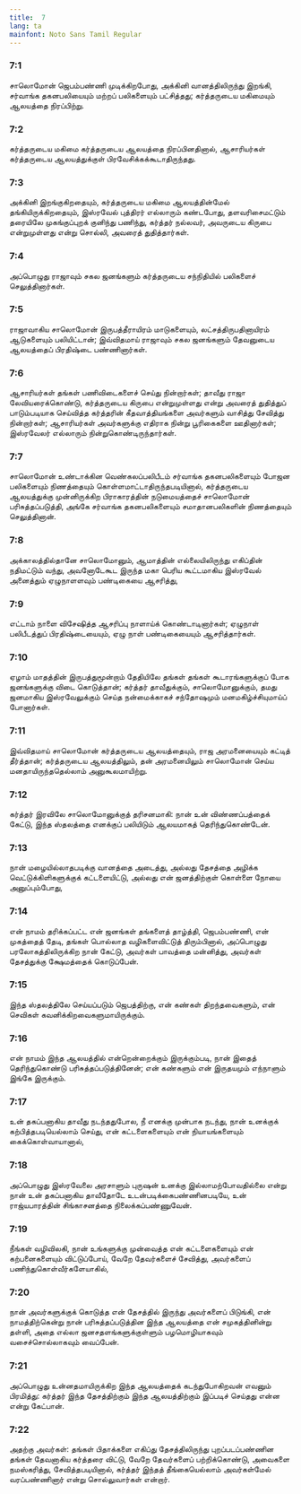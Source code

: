 ```yaml
---
title:  7
lang: ta
mainfont: Noto Sans Tamil Regular
---
```


###  7:1

சாலொமோன் ஜெபம்பண்ணி முடிக்கிறபோது, அக்கினி வானத்திலிருந்து இறங்கி, சர்வாங்க தகனபலியையும் மற்றப் பலிகளையும் பட்சித்தது; கர்த்தருடைய மகிமையும் ஆலயத்தை நிரப்பிற்று.

###  7:2

கர்த்தருடைய மகிமை கர்த்தருடைய ஆலயத்தை நிரப்பினதினால், ஆசாரியர்கள் கர்த்தருடைய ஆலயத்துக்குள் பிரவேசிக்கக்கூடாதிருந்தது.

###  7:3

அக்கினி இறங்குகிறதையும், கர்த்தருடைய மகிமை ஆலயத்தின்மேல் தங்கியிருக்கிறதையும், இஸ்ரவேல் புத்திரர் எல்லாரும் கண்டபோது, தளவரிசைமட்டும் தரையிலே முகங்குப்புறக் குனிந்து பணிந்து, கர்த்தர் நல்லவர், அவருடைய கிருபை என்றுமுள்ளது என்று சொல்லி, அவரைத் துதித்தார்கள்.

###  7:4

அப்பொழுது ராஜாவும் சகல ஜனங்களும் கர்த்தருடைய சந்நிதியில் பலிகளைச் செலுத்தினார்கள்.

###  7:5

ராஜாவாகிய சாலொமோன் இருபத்தீராயிரம் மாடுகளையும், லட்சத்திருபதினாயிரம் ஆடுகளையும் பலியிட்டான்; இவ்விதமாய் ராஜாவும் சகல ஜனங்களும் தேவனுடைய ஆலயத்தைப் பிரதிஷ்டை பண்ணினார்கள்.

###  7:6

ஆசாரியர்கள் தங்கள் பணிவிடைகளைச் செய்து நின்றார்கள்; தாவீது ராஜா லேவியரைக்கொண்டு, கர்த்தருடைய கிருபை என்றுமுள்ளது என்று அவரைத் துதித்துப் பாடும்படியாக செய்வித்த கர்த்தரின் கீதவாத்தியங்களை அவர்களும் வாசித்து சேவித்து நின்றார்கள்; ஆசாரியர்கள் அவர்களுக்கு எதிராக நின்று பூரிகைகளை ஊதினார்கள்; இஸ்ரவேலர் எல்லாரும் நின்றுகொண்டிருந்தார்கள்.

###  7:7

சாலொமோன் உண்டாக்கின வெண்கலப்பலிபீடம் சர்வாங்க தகனபலிகளையும் போஜன பலிகளையும் நிணத்தையும் கொள்ளமாட்டாதிருந்தபடியினால், கர்த்தருடைய ஆலயத்துக்கு முன்னிருக்கிற பிராகாரத்தின் நடுமையத்தைச் சாலொமோன் பரிசுத்தப்படுத்தி, அங்கே சர்வாங்க தகனபலிகளையும் சமாதானபலிகளின் நிணத்தையும் செலுத்தினான்.

###  7:8

அக்காலத்தில்தானே சாலொமோனும், ஆமாத்தின் எல்லையிலிருந்து எகிப்தின் நதிமட்டும் வந்து, அவனோடேகூட இருந்த மகா பெரிய கூட்டமாகிய இஸ்ரவேல் அனைத்தும் ஏழுநாளளவும் பண்டிகையை ஆசரித்து,

###  7:9

எட்டாம் நாளை விசேஷித்த ஆசரிப்பு நாளாய்க் கொண்டாடினார்கள்; ஏழுநாள் பலிபீடத்துப் பிரதிஷ்டையையும், ஏழு நாள் பண்டிகையையும் ஆசரித்தார்கள்.

###  7:10

ஏழாம் மாதத்தின் இருபத்துமூன்றாம் தேதியிலே தங்கள் தங்கள் கூடாரங்களுக்குப் போக ஜனங்களுக்கு விடை கொடுத்தான்; கர்த்தர் தாவீதுக்கும், சாலொமோனுக்கும், தமது ஜனமாகிய இஸ்ரவேலுக்கும் செய்த நன்மைக்காகச் சந்தோஷமும் மனமகிழ்ச்சியுமாய்ப் போனார்கள்.

###  7:11

இவ்விதமாய் சாலொமோன் கர்த்தருடைய ஆலயத்தையும், ராஜ அரமனையையும் கட்டித் தீர்த்தான்; கர்த்தருடைய ஆலயத்திலும், தன் அரமனையிலும் சாலொமோன் செய்ய மனதாயிருந்ததெல்லாம் அனுகூலமாயிற்று.

###  7:12

கர்த்தர் இரவிலே சாலொமோனுக்குத் தரிசனமாகி: நான் உன் விண்ணப்பத்தைக் கேட்டு, இந்த ஸ்தலத்தை எனக்குப் பலியிடும் ஆலயமாகத் தெரிந்துகொண்டேன்.

###  7:13

நான் மழையில்லாதபடிக்கு வானத்தை அடைத்து, அல்லது தேசத்தை அழிக்க வெட்டுக்கிளிகளுக்குக் கட்டளையிட்டு, அல்லது என் ஜனத்திற்குள் கொள்ளை நோயை அனுப்பும்போது,

###  7:14

என் நாமம் தரிக்கப்பட்ட என் ஜனங்கள் தங்களைத் தாழ்த்தி, ஜெபம்பண்ணி, என் முகத்தைத் தேடி, தங்கள் பொல்லாத வழிகளைவிட்டுத் திரும்பினால், அப்பொழுது பரலோகத்திலிருக்கிற நான் கேட்டு, அவர்கள் பாவத்தை மன்னித்து, அவர்கள் தேசத்துக்கு க்ஷேமத்தைக் கொடுப்பேன்.

###  7:15

இந்த ஸ்தலத்திலே செய்யப்படும் ஜெபத்திற்கு, என் கண்கள் திறந்தவைகளும், என் செவிகள் கவனிக்கிறவைகளுமாயிருக்கும்.

###  7:16

என் நாமம் இந்த ஆலயத்தில் என்றென்றைக்கும் இருக்கும்படி, நான் இதைத் தெரிந்துகொண்டு பரிசுத்தப்படுத்தினேன்; என் கண்களும் என் இருதயமும் எந்நாளும் இங்கே இருக்கும்.

###  7:17

உன் தகப்பனாகிய தாவீது நடந்ததுபோல, நீ எனக்கு முன்பாக நடந்து, நான் உனக்குக் கற்பித்தபடியெல்லாம் செய்து, என் கட்டளைகளையும் என் நியாயங்களையும் கைக்கொள்வாயானால்,

###  7:18

அப்பொழுது இஸ்ரவேலை அரசாளும் புருஷன் உனக்கு இல்லாமற்போவதில்லை என்று நான் உன் தகப்பனாகிய தாவீதோடே உடன்படிக்கைபண்ணினபடியே, உன் ராஜ்யபாரத்தின் சிங்காசனத்தை நிலைக்கப்பண்ணுவேன்.

###  7:19

நீங்கள் வழிவிலகி, நான் உங்களுக்கு முன்வைத்த என் கட்டளைகளையும் என் கற்பனைகளையும் விட்டுப்போய், வேறே தேவர்களைச் சேவித்து, அவர்களைப் பணிந்துகொள்வீர்களேயாகில்,

###  7:20

நான் அவர்களுக்குக் கொடுத்த என் தேசத்தில் இருந்து அவர்களைப் பிடுங்கி, என் நாமத்திற்கென்று நான் பரிசுத்தப்படுத்தின இந்த ஆலயத்தை என் சமுகத்தினின்று தள்ளி, அதை எல்லா ஜனசதளங்களுக்குள்ளும் பழமொழியாகவும் வசைச்சொல்லாகவும் வைப்பேன்.

###  7:21

அப்பொழுது உன்னதமாயிருக்கிற இந்த ஆலயத்தைக் கடந்துபோகிறவன் எவனும் பிரமித்து: கர்த்தர் இந்த தேசத்திற்கும் இந்த ஆலயத்திற்கும் இப்படிச் செய்தது என்ன என்று கேட்பான்.

###  7:22

அதற்கு அவர்கள்: தங்கள் பிதாக்களை எகிப்து தேசத்திலிருந்து புறப்படப்பண்ணின தங்கள் தேவனாகிய கர்த்தரை விட்டு, வேறே தேவர்களைப் பற்றிக்கொண்டு, அவைகளை நமஸ்கரித்து, சேவித்தபடியினால், கர்த்தர் இந்தத் தீங்கையெல்லாம் அவர்கள்மேல் வரப்பண்ணினார் என்று சொல்லுவார்கள் என்றார்.


